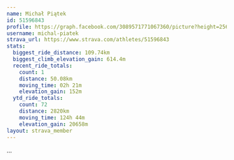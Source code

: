 ```yaml
---
name: Michał Piątek
id: 51596843
profile: https://graph.facebook.com/3089571771067360/picture?height=256&width=256
username: michal-piatek
strava_url: https://www.strava.com/athletes/51596843
stats:
  biggest_ride_distance: 109.74km
  biggest_climb_elevation_gain: 614.4m
  recent_ride_totals:
    count: 1
    distance: 50.08km
    moving_time: 02h 21m
    elevation_gain: 152m
  ytd_ride_totals:
    count: 72
    distance: 2820km
    moving_time: 124h 44m
    elevation_gain: 20658m
layout: strava_member
--- 
```

...

